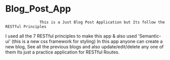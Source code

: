 # Blog_Post_App
                   This is a Just Blog Post Application but Its follow the RESTful Principles
I used all the 7 RESTful principles to make this app & also used 'Semantic-ui' (this is a new css framework for styling)
In this app anyone can create a new blog, See all the previous blogs and also update/edit/delete any one of them 
Its just a practice application for RESTful Routes.


